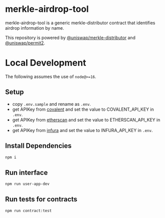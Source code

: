 # merkle-airdrop-tool

merkle-airdrop-tool is a generic merkle-distributor contract that identifies airdrop information by name.

This repository is powered by [@uniswap/merkle-distributor](https://github.com/Uniswap/merkle-distributor) and [@uniswap/permit2](https://github.com/Uniswap/permit2).

# Local Development

The following assumes the use of `node@>=16`.

## Setup

- copy `.env.sample` and rename as `.env`.
- get APIKey from [covalent](https://www.covalenthq.com/) and set the value to COVALENT_API_KEY in `.env`.
- get APIKey from [etherscan](https://etherscan.io/) and set the value to ETHERSCAN_API_KEY in `.env`.
- get APIKey from [infura](https://www.infura.io/) and set the value to INFURA_API_KEY in `.env`.

## Install Dependencies

```bash
npm i
```

## Run interface

```bash
npm run user-app-dev
```

## Run tests for contracts

```bash
npm run contract:test
```
